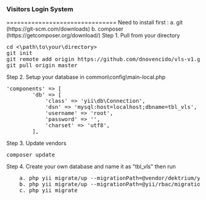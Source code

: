 <h3>Visitors Login System</h3>
===============================
Need to install first :
    a. git (https://git-scm.com/downloads)
    b. composer (https://getcomposer.org/download/)
Step 1. Pull from your directory
<pre>
cd <\path\to\your\directory>
git init
git remote add origin https://github.com/dnovencido/vls-v1.git
git pull origin master
</pre>
Step 2. Setup your database in common\config\main-local.php
<pre>
'components' => [
        'db' => [
            'class' => 'yii\db\Connection',
            'dsn' => 'mysql:host=localhost;dbname=tbl_vls',
            'username' => 'root',
            'password' => '',
            'charset' => 'utf8',
        ],
</pre>
Step 3. Update vendors
<pre>
composer update
</pre>
Step 4. Create your own database and name it as "tbl_vls" then run
<pre>
    a. php yii migrate/up --migrationPath=@vendor/dektrium/yii2-user/migrations
    b. php yii migrate/up --migrationPath=@yii/rbac/migrations
    c. php yii migrate
    
</pre>
